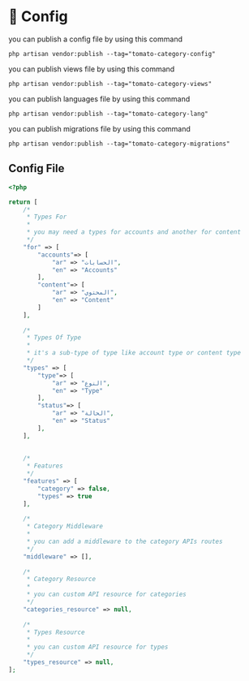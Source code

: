 # 💽 Config

you can publish a config file by using this command

```
php artisan vendor:publish --tag="tomato-category-config"
```

you can publish views file by using this command

```
php artisan vendor:publish --tag="tomato-category-views"
```

you can publish languages file by using this command

```
php artisan vendor:publish --tag="tomato-category-lang"
```

you can publish migrations file by using this command

```
php artisan vendor:publish --tag="tomato-category-migrations"
```

## Config File

```php
<?php

return [
    /*
     * Types For
     * 
     * you may need a types for accounts and another for content
     */
    "for" => [
        "accounts"=> [
            "ar" => "الحسابات",
            "en" => "Accounts"
        ],
        "content"=> [
            "ar" => "المحتوي",
            "en" => "Content"
        ]
    ],
    
    /*
     * Types Of Type
     * 
     * it's a sub-type of type like account type or content type
     */
    "types" => [
        "type"=> [
            "ar" => "النوع",
            "en" => "Type"
        ],
        "status"=> [
            "ar" => "الحالة",
            "en" => "Status"
        ],
    ],
    
    
    /*
     * Features
     */
    "features" => [
        "category" => false,
        "types" => true
    ],
    
    /*
     * Category Middleware
     * 
     * you can add a middleware to the category APIs routes
     */
    "middleware" => [],
    
    /*
     * Category Resource
     * 
     * you can custom API resource for categories
     */
    "categories_resource" => null,
    
    /*
     * Types Resource
     * 
     * you can custom API resource for types
     */
    "types_resource" => null,
];

```